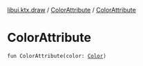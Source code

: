 [libui.ktx.draw](../README.md) / [ColorAttribute](README.md) / [ColorAttribute](-color-attribute.md)

# ColorAttribute

`fun ColorAttribute(color: `[`Color`](../-color/README.md)`)`

